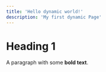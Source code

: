 ```yaml
---
title: 'Hello dynamic world!'
description: 'My first dynamic Page'
---
```


# Heading 1

A paragraph with some **bold text**.
